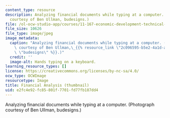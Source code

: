 ```yaml
---
content_type: resource
description: Analyzing financial documents while typing at a computer. (Photograph
  courtesy of Ben Ullman, budesigns.)
file: /ol-ocw-studio-app/courses/11-167-economic-development-technical-capabilities-spring-2004/e2fc4e92fc85801f7701fd77fb187dd4_11-167s04-th.jpg
file_size: 10626
file_type: image/jpeg
image_metadata:
  caption: "Analyzing financial documents while typing at a computer. (Photograph\
    \ courtesy of Ben Ullman,\_{{% resource_link \"2c096595-b5e2-4a1d-ad44-1c78210fcb4f\"\
    \ \"budesigns\" %}}.)"
  credit: ''
  image-alt: Hands typing on a keyboard.
learning_resource_types: []
license: https://creativecommons.org/licenses/by-nc-sa/4.0/
ocw_type: OCWImage
resourcetype: Image
title: Financial Analysis (thumbnail)
uid: e2fc4e92-fc85-801f-7701-fd77fb187dd4
---
```

Analyzing financial documents while typing at a computer. (Photograph courtesy of Ben Ullman, budesigns.)